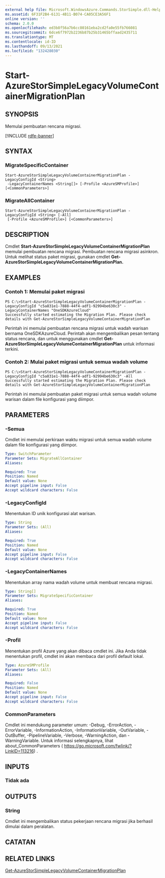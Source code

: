 ```yaml
---
external help file: Microsoft.WindowsAzure.Commands.StorSimple.dll-Help.xml
ms.assetid: 6F31F2B4-6131-4B11-B074-CA05CE3A56F1
online version: ''
schema: 2.0.0
ms.openlocfilehash: ed3b8f56a7b6cc80161eba2cd2fa0e55fb766081
ms.sourcegitcommit: 6dce6f7972b2236b87b25b31465bffaad2435711
ms.translationtype: MT
ms.contentlocale: id-ID
ms.lasthandoff: 09/13/2021
ms.locfileid: "132428030"
---
```

# Start-AzureStorSimpleLegacyVolumeContainerMigrationPlan

## SYNOPSIS
Memulai pembuatan rencana migrasi.

[!INCLUDE [rdfe-banner](../../includes/rdfe-banner.md)]

## SYNTAX

### MigrateSpecificContainer
```
Start-AzureStorSimpleLegacyVolumeContainerMigrationPlan -LegacyConfigId <String>
 -LegacyContainerNames <String[]> [-Profile <AzureSMProfile>] [<CommonParameters>]
```

### MigrateAllContainer
```
Start-AzureStorSimpleLegacyVolumeContainerMigrationPlan -LegacyConfigId <String> [-All]
 [-Profile <AzureSMProfile>] [<CommonParameters>]
```

## DESCRIPTION
Cmdlet **Start-AzureStorSimpleLegacyVolumeContainerMigrationPlan** memulai pembuatan rencana migrasi.
Pembuatan rencana migrasi asinkron.
Untuk melihat status paket migrasi, gunakan cmdlet **Get-AzureStorSimpleLegacyVolumeContainerMigrationPlan.**

## EXAMPLES

### Contoh 1: Memulai paket migrasi
```
PS C:\>Start-AzureStorSimpleLegacyVolumeContainerMigrationPlan -LegacyConfigId "c5a831e1-7888-44f4-adf1-92994be630c3" -LegacyContainerNames "OneSDKAzureCloud"
Successfully started estimating the Migration Plan. Please check details with Get-AzureStorSimpleLegacyVolumeContainerMigrationPlan
```

Perintah ini memulai pembuatan rencana migrasi untuk wadah warisan bernama OneSDKAzureCloud.
Perintah akan mengembalikan pesan tentang status rencana, dan untuk menggunakan cmdlet **Get-AzureStorSimpleLegacyVolumeContainerMigrationPlan** untuk informasi terkini.

### Contoh 2: Mulai paket migrasi untuk semua wadah volume
```
PS C:\>Start-AzureStorSimpleLegacyVolumeContainerMigrationPlan -LegacyConfigId "c5a831e1-7888-44f4-adf1-92994be630c3" -All
Successfully started estimating the Migration Plan. Please check details with Get-AzureStorSimpleLegacyVolumeContainerMigrationPlan
```

Perintah ini memulai pembuatan paket migrasi untuk semua wadah volume warisan dalam file konfigurasi yang diimpor.

## PARAMETERS

### -Semua
Cmdlet ini memulai perkiraan waktu migrasi untuk semua wadah volume dalam file konfigurasi yang diimpor.

```yaml
Type: SwitchParameter
Parameter Sets: MigrateAllContainer
Aliases: 

Required: True
Position: Named
Default value: None
Accept pipeline input: False
Accept wildcard characters: False
```

### -LegacyConfigId
Menentukan ID unik konfigurasi alat warisan.

```yaml
Type: String
Parameter Sets: (All)
Aliases: 

Required: True
Position: Named
Default value: None
Accept pipeline input: False
Accept wildcard characters: False
```

### -LegacyContainerNames
Menentukan array nama wadah volume untuk membuat rencana migrasi.

```yaml
Type: String[]
Parameter Sets: MigrateSpecificContainer
Aliases: 

Required: True
Position: Named
Default value: None
Accept pipeline input: False
Accept wildcard characters: False
```

### -Profil
Menentukan profil Azure yang akan dibaca cmdlet ini.
Jika Anda tidak menentukan profil, cmdlet ini akan membaca dari profil default lokal.

```yaml
Type: AzureSMProfile
Parameter Sets: (All)
Aliases: 

Required: False
Position: Named
Default value: None
Accept pipeline input: False
Accept wildcard characters: False
```

### CommonParameters
Cmdlet ini mendukung parameter umum: -Debug, -ErrorAction, -ErrorVariable, -InformationAction, -InformationVariable, -OutVariable, -OutBuffer, -PipelineVariable, -Verbose, -WarningAction, dan -WarningVariable. Untuk informasi selengkapnya, lihat about_CommonParameters ( https://go.microsoft.com/fwlink/?LinkID=113216) .

## INPUTS

### Tidak ada

## OUTPUTS

### String
Cmdlet ini mengembalikan status pekerjaan rencana migrasi jika berhasil dimulai dalam peralatan.

## CATATAN

## RELATED LINKS

[Get-AzureStorSimpleLegacyVolumeContainerMigrationPlan](./Get-AzureStorSimpleLegacyVolumeContainerMigrationPlan.md)


